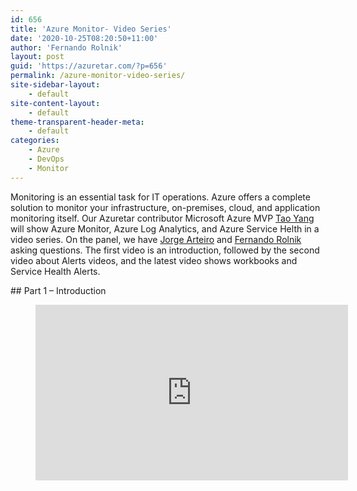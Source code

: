 ```yaml
---
id: 656
title: 'Azure Monitor- Video Series'
date: '2020-10-25T08:20:50+11:00'
author: 'Fernando Rolnik'
layout: post
guid: 'https://azuretar.com/?p=656'
permalink: /azure-monitor-video-series/
site-sidebar-layout:
    - default
site-content-layout:
    - default
theme-transparent-header-meta:
    - default
categories:
    - Azure
    - DevOps
    - Monitor
---
```


Monitoring is an essential task for IT operations. Azure offers a complete solution to monitor your infrastructure, on-premises, cloud, and application monitoring itself. Our Azuretar contributor Microsoft Azure MVP [Tao Yang](https://twitter.com/MrTaoYang) will show Azure Monitor, Azure Log Analytics, and Azure Service Helth in a video series. On the panel, we have [Jorge Arteiro](https://twitter.com/jorgearteiro) and [Fernando Rolnik](https://twitter.com/fernandorolnik) asking questions. The first video is an introduction, followed by the second video about Alerts videos, and the latest video shows workbooks and Service Health Alerts.

<div class="wp-block-group"><div class="wp-block-group__inner-container is-layout-flow wp-block-group-is-layout-flow">## Part 1 – Introduction

</div></div><figure class="wp-block-embed-youtube alignleft wp-block-embed is-type-video is-provider-youtube wp-embed-aspect-16-9 wp-has-aspect-ratio"><div class="wp-block-embed__wrapper"><div class="ast-oembed-container " style="height: 100%;"><iframe allow="accelerometer; autoplay; clipboard-write; encrypted-media; gyroscope; picture-in-picture; web-share" allowfullscreen="" frameborder="0" height="281" loading="lazy" referrerpolicy="strict-origin-when-cross-origin" src="https://www.youtube.com/embed/5gqYELS4264?feature=oembed" title="Azure Monitor - Introduction Part 1" width="500"></iframe></div></div></figure>In the first video Tao will tell the Azure Monitor history, explain the service name changes, introduce the service architecture, and explain the relationship between Monitor and Azure Log Analytics.

## Part 2 – Alerts

<figure class="wp-block-embed-youtube alignleft wp-block-embed is-type-video is-provider-youtube wp-embed-aspect-16-9 wp-has-aspect-ratio"><div class="wp-block-embed__wrapper"><div class="ast-oembed-container " style="height: 100%;"><iframe allow="accelerometer; autoplay; clipboard-write; encrypted-media; gyroscope; picture-in-picture; web-share" allowfullscreen="" frameborder="0" height="281" loading="lazy" referrerpolicy="strict-origin-when-cross-origin" src="https://www.youtube.com/embed/EjPVBz_NPyw?feature=oembed" title="Azure Monitor - Alerts Part 2" width="500"></iframe></div></div></figure>The second video is a hands-on demo, showing how to create an alert on Azure Monitor.

## Part 3 – Workbooks and Service Health Alerts

<figure class="wp-block-embed-youtube alignleft wp-block-embed is-type-video is-provider-youtube wp-embed-aspect-16-9 wp-has-aspect-ratio"><div class="wp-block-embed__wrapper"><div class="ast-oembed-container " style="height: 100%;"><iframe allow="accelerometer; autoplay; clipboard-write; encrypted-media; gyroscope; picture-in-picture; web-share" allowfullscreen="" frameborder="0" height="281" loading="lazy" referrerpolicy="strict-origin-when-cross-origin" src="https://www.youtube.com/embed/HGfKHxMUzL4?feature=oembed" title="Azure Monitor - Workbooks and Service Health Alerts Part 3" width="500"></iframe></div></div></figure>The third video introduces Azure Monitor Workbooks, how to create workbooks based on queries. Also, Tao explains the Azure Service Health Alerts.

Visit Managing Cloud and Datacenter by Tao Yang [blog](https://blog.tyang.org/).

#### **Follow us on Twitter**

[](https://twitter.com/azuretar)[@azuretar](https://twitter.com/azuretar)[ @MrTaoYang](https://twitter.com/MrTaoYang) [@JorgeArteiro](https://twitter.com/jorgearteiro) [@FernandoRolnik](https://twitter.com/fernandorolnik)